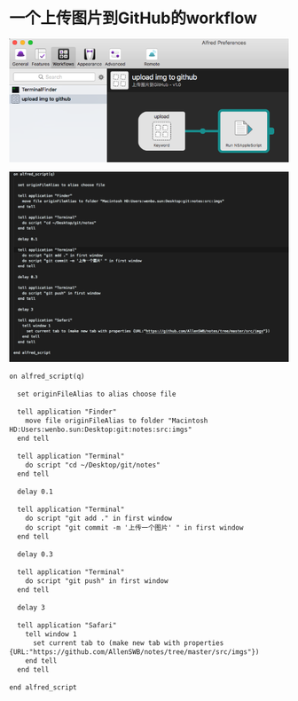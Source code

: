 # 一个上传图片到GitHub的workflow



![](https://github.com/AllenSWB/notes/blob/master/src/imgs/屏幕快照%202019-01-08%20下午6.39.39.png)

![](https://github.com/AllenSWB/notes/blob/master/src/imgs/屏幕快照%202019-01-08%20下午6.37.53.png)


    on alfred_script(q)

      set originFileAlias to alias choose file

      tell application "Finder"
        move file originFileAlias to folder "Macintosh HD:Users:wenbo.sun:Desktop:git:notes:src:imgs"
      end tell

      tell application "Terminal"
        do script "cd ~/Desktop/git/notes"
      end tell

      delay 0.1

      tell application "Terminal"
        do script "git add ." in first window
        do script "git commit -m '上传一个图片' " in first window
      end tell

      delay 0.3

      tell application "Terminal"
        do script "git push" in first window
      end tell

      delay 3
      
      tell application "Safari"
        tell window 1
          set current tab to (make new tab with properties {URL:"https://github.com/AllenSWB/notes/tree/master/src/imgs"})
        end tell
      end tell

    end alfred_script